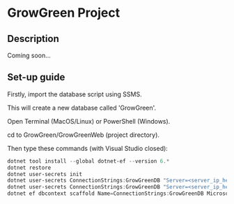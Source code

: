 # GrowGreen Project

## Description
Coming soon...

## Set-up guide
Firstly, import the database script using SSMS.

This will create a new database called 'GrowGreen'.


Open Terminal (MacOS/Linux) or PowerShell (Windows).

cd to GrowGreen/GrowGreenWeb (project directory).

Then type these commands (with Visual Studio closed):

```powershell
dotnet tool install --global dotnet-ef --version 6.*
dotnet restore
dotnet user-secrets init
dotnet user-secrets ConnectionStrings:GrowGreenDB "Server=<server_ip_here>; Database=GrowGreen; User Id=<server_user_id_here>; Password=<server_user_password_here"  # if you are using SQL Server Authentication
dotnet user-secrets ConnectionStrings:GrowGreenDB "Server=<server_ip_here>; Database=GrowGreen; Integrated Security=true"  # if you are using Windows Authentication
dotnet ef dbcontext scaffold Name=ConnectionStrings:GrowGreenDB Microsoft.EntityFrameworkCore.SqlServer --output-dir Models --force
```
